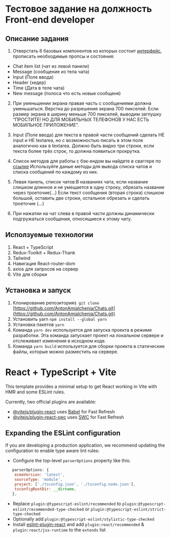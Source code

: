 # Тестовое задание на должность Front-end developer

## Описание задания

1. Отверстать 6 базовых компонентов из которых состоит [интерфейc](<https://www.figma.com/file/caBDMdV2e36st7pCC7Kghb/TEST7-(Copy)?type=design&node-id=0%3A1&mode=design&t=5DpTHghUVjAuk1lJ-1>), прописать необходимые пропсы и состояния:

- Chat item list (чат из левой панели)
- Message (сообщение из тела чата)
- Input (Поле ввода)
- Header (хедер)
- Time (Дата в теле чата)
- New message (полоса что есть новые сообщеня)

2. При уменьшении экрана правая часть с сообщениями должна уменьшаться. Верстка до разрешения экрана 700 пикселей.
   Если размер экрана в ширину меньше 700 пикселей, выводим заглушку “ПРОСТИТЕ! НО ДЛЯ МОБИЛЬНЫХ ТЕЛЕФОНОВ У НАС ЕСТЬ МОБИЛЬНОЕ ПРИЛОЖЕНИЕ”.

3. Input (Поле ввода) для текста в правой части сообщений сделать НЕ input и НЕ textarea, но с возможностью писать в этом поле аналогично как в textarea. Должно быть видно три строки, если текста более трёх строк, то должна появиться прокрутка.

4. Список методов для работы с бэк-ендом вы найдете в сваггере по [ссылке](https://api.lenzaos.com/documentation/) Используйте даные методы для вывода списка чатов и списка сообщений по каждому из них.

5. Левая панель, список чатов:В названиях чата, если название слишком длинное и не умещается в одну строку, обрезать название через троеточие(…)
   Если текст сообщения (вторая строка) слишком большой, оставить две строки, остальное обрезать и сделать троеточие (…)

6. При нажатии на чат слева в правой части должны динамически подгружаться сообщения, относящиеся к этому чату.

## Исползуемые технологии

1. React + TypeScript
2. Redux-Toolkit + Redux-Thank
3. Tailwind
4. Навигация React-router-dom
5. axios для запросов на сервер
6. Vite для сборки

## Установка и запуск

1. Клонирование репозитория`$ git clone` [https://github.com/AntonAmialchenia/Chats.git](https://github.com/AntonAmialchenia/Chats.git)
2. Установить yarn `npm install --global yarn`
3. Установка пакетов `yarn`
4. Команда `yarn dev` используется для запуска проекта в режиме разработки. Эта команда запускает проект на локальном сервере и отслеживает изменения в исходном коде.
5. Команда `yarn build` используется для сборки проекта в статические файлы, которые можно разместить на сервере.

# React + TypeScript + Vite

This template provides a minimal setup to get React working in Vite with HMR and some ESLint rules.

Currently, two official plugins are available:

- [@vitejs/plugin-react](https://github.com/vitejs/vite-plugin-react/blob/main/packages/plugin-react/README.md) uses [Babel](https://babeljs.io/) for Fast Refresh
- [@vitejs/plugin-react-swc](https://github.com/vitejs/vite-plugin-react-swc) uses [SWC](https://swc.rs/) for Fast Refresh

## Expanding the ESLint configuration

If you are developing a production application, we recommend updating the configuration to enable type aware lint rules:

- Configure the top-level `parserOptions` property like this:

```js
   parserOptions: {
    ecmaVersion: 'latest',
    sourceType: 'module',
    project: ['./tsconfig.json', './tsconfig.node.json'],
    tsconfigRootDir: __dirname,
   },
```

- Replace `plugin:@typescript-eslint/recommended` to `plugin:@typescript-eslint/recommended-type-checked` or `plugin:@typescript-eslint/strict-type-checked`
- Optionally add `plugin:@typescript-eslint/stylistic-type-checked`
- Install [eslint-plugin-react](https://github.com/jsx-eslint/eslint-plugin-react) and add `plugin:react/recommended` & `plugin:react/jsx-runtime` to the `extends` list
